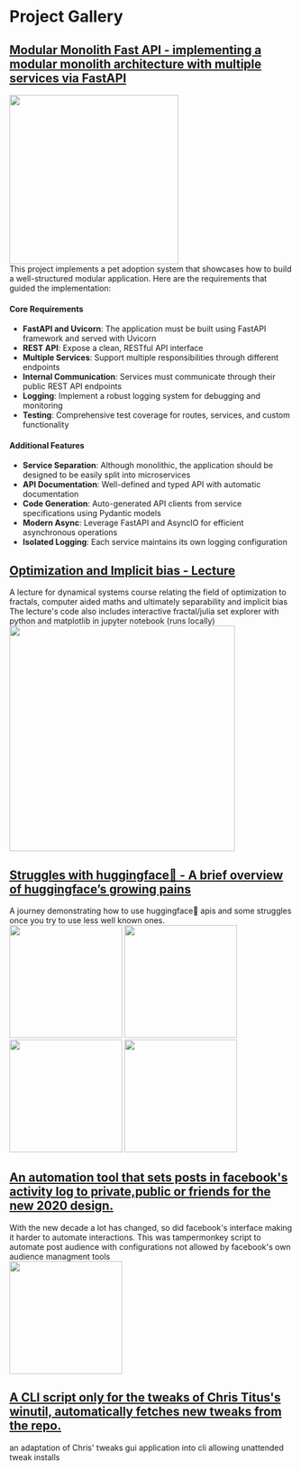 # Project Gallery  

## [Modular Monolith Fast API - implementing a modular monolith architecture with multiple services via FastAPI](https://github.com/YoraiLevi/modular-monolith-fastapi)
[<img src="https://foojay.io/wp-content/uploads/2024/02/microservices-part2-4-700x390.png" height="300"></img>](https://foojay.io/today/microservices-design-principles-for-well-crafted-architecture/)  
This project implements a pet adoption system that showcases how to build a well-structured modular application. Here are the requirements that guided the implementation:
#### Core Requirements

* **FastAPI and Uvicorn**: The application must be built using FastAPI framework and served with Uvicorn
* **REST API**: Expose a clean, RESTful API interface
* **Multiple Services**: Support multiple responsibilities through different endpoints
* **Internal Communication**: Services must communicate through their public REST API endpoints
* **Logging**: Implement a robust logging system for debugging and monitoring
* **Testing**: Comprehensive test coverage for routes, services, and custom functionality

#### Additional Features

* **Service Separation**: Although monolithic, the application should be designed to be easily split into microservices
* **API Documentation**: Well-defined and typed API with automatic documentation
* **Code Generation**: Auto-generated API clients from service specifications using Pydantic models
* **Modern Async**: Leverage FastAPI and AsyncIO for efficient asynchronous operations
* **Isolated Logging**: Each service maintains its own logging configuration


## [Optimization and Implicit bias - Lecture](https://github.com/YoraiLevi/Optimization_and_Dynamical_systems_Fixed_point_iterations_and_Implicit_Bias)
A lecture for dynamical systems course relating the field of optimization to fractals, computer aided maths and ultimately separability and implicit bias  
The lecture's code also includes interactive fractal/julia set explorer with python and matplotlib in jupyter notebook (runs locally)
<img src="https://github.com/user-attachments/assets/ee288951-d84c-44b5-89d8-cba00d6a0c03" width="400"/>



## [Struggles with huggingface🤗 - A brief overview of huggingface’s growing pains](https://github.com/YoraiLevi/Intro-to-Deep-Learning-Final-Project-CS236781/blob/master/Part1_MiniProject.ipynb)  
A journey demonstrating how to use huggingface🤗 apis and some struggles once you try to use less well known ones.  
<img src="https://github.com/user-attachments/assets/79ea1ff4-f5be-4dd9-affe-896953724273" width="200"/>
<img src="https://github.com/user-attachments/assets/ed4e565c-9523-45f2-811f-3a6b4eea9e1c" width="200"/>
<img src="https://github.com/user-attachments/assets/e2f71cd5-bd4b-4156-90e5-a4e7f4944368" width="200"/>
<img src="https://github.com/user-attachments/assets/7dc5c205-1056-49a4-9e27-155c28dfd5c9" width="200"/>




## [An automation tool that sets posts in facebook's activity log to private,public or friends for the new 2020 design.](https://github.com/YoraiLevi/SetFacebookPostsPrivate)  
With the new decade a lot has changed, so did facebook's interface making it harder to automate interactions. This was tampermonkey script to automate post audience with configurations not allowed by facebook's own audience managment tools  
<img src="https://github.com/user-attachments/assets/95497fb6-c79c-48ca-b97c-40e6aa346f6c" width="200"/>


## [A CLI script only for the tweaks of Chris Titus's winutil, automatically fetches new tweaks from the repo.](https://github.com/YoraiLevi/winutil_tweaks_cli)  
an adaptation of Chris' tweaks gui application into cli allowing unattended tweak installs
